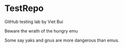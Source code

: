 # TestRepo
GitHub testing lab by Viet Bui

Beware the wrath of the hungry emu

Some say yaks and gnus are more dangerous than emus.

